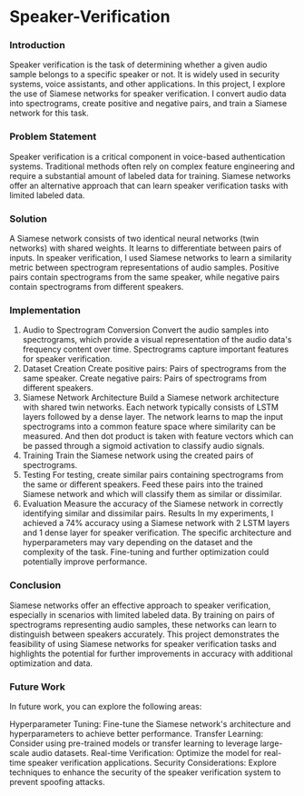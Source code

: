 # Speaker-Verification

### Introduction
Speaker verification is the task of determining whether a given audio sample belongs to a specific speaker or not. It is widely used in security systems, voice assistants, and other applications. In this project, I explore the use of Siamese networks for speaker verification. I convert audio data into spectrograms, create positive and negative pairs, and train a Siamese network for this task.

### Problem Statement
Speaker verification is a critical component in voice-based authentication systems. Traditional methods often rely on complex feature engineering and require a substantial amount of labeled data for training. Siamese networks offer an alternative approach that can learn speaker verification tasks with limited labeled data.

### Solution
A Siamese network consists of two identical neural networks (twin networks) with shared weights. It learns to differentiate between pairs of inputs. In speaker verification, I used Siamese networks to learn a similarity metric between spectrogram representations of audio samples. Positive pairs contain spectrograms from the same speaker, while negative pairs contain spectrograms from different speakers.

### Implementation
1. Audio to Spectrogram Conversion
Convert the audio samples into spectrograms, which provide a visual representation of the audio data's frequency content over time. Spectrograms capture important features for speaker verification.
2. Dataset Creation
Create positive pairs: Pairs of spectrograms from the same speaker.
Create negative pairs: Pairs of spectrograms from different speakers.
3. Siamese Network Architecture
Build a Siamese network architecture with shared twin networks. Each network typically consists of LSTM layers followed by a dense layer.
The network learns to map the input spectrograms into a common feature space where similarity can be measured. And then dot product is taken with feature vectors which can be passed through a sigmoid activation to classify audio signals.
4. Training
Train the Siamese network using the created pairs of spectrograms.
5. Testing
For testing, create similar pairs containing spectrograms from the same or different speakers.
Feed these pairs into the trained Siamese network and which will classify them as similar or dissimilar.
6. Evaluation
Measure the accuracy of the Siamese network in correctly identifying similar and dissimilar pairs.
Results
In my experiments, I achieved a 74% accuracy using a Siamese network with 2 LSTM layers and 1 dense layer for speaker verification. The specific architecture and hyperparameters may vary depending on the dataset and the complexity of the task. Fine-tuning and further optimization could potentially improve performance.

### Conclusion
Siamese networks offer an effective approach to speaker verification, especially in scenarios with limited labeled data. By training on pairs of spectrograms representing audio samples, these networks can learn to distinguish between speakers accurately. This project demonstrates the feasibility of using Siamese networks for speaker verification tasks and highlights the potential for further improvements in accuracy with additional optimization and data.

### Future Work
In future work, you can explore the following areas:

Hyperparameter Tuning: Fine-tune the Siamese network's architecture and hyperparameters to achieve better performance.
Transfer Learning: Consider using pre-trained models or transfer learning to leverage large-scale audio datasets.
Real-time Verification: Optimize the model for real-time speaker verification applications.
Security Considerations: Explore techniques to enhance the security of the speaker verification system to prevent spoofing attacks.

